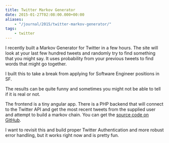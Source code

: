 ```yaml
---
title: Twitter Markov Generator
date: 2015-01-27T02:08:00.000+00:00
aliases:
    - "/journal/2015/twitter-markov-generator/"
tags:
    - twitter
---
```

I recently built a Markov Generator for Twitter in a few hours. The site will look at your last few hundred tweets and randomly try to find something that you might say. It uses probability from your previous tweets to find words that might go together.

<!--more-->

I built this to take a break from applying for Software Engineer positions in SF.

The results can be quite funny and sometimes you might not be able to tell if it is real or not.

The frontend is a tiny angular app. There is a PHP backend that will connect to the Twitter API and get the most recent tweets from the supplied user and attempt to build a markov chain. You can get the [source code on GitHub](https://github.com/jamesduffy/twitter-markov-generator).

I want to revisit this and build proper Twitter Authentication and more robust error handling, but it works right now and is pretty fun.
